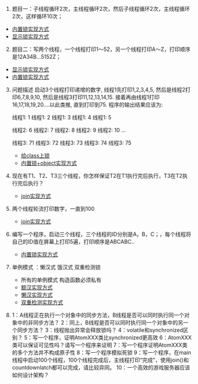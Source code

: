 1. 题目一：子线程循环2次，主线程循环2次，然后子线程循环2次，主线程循环2次，这样循环10次；
- [内置锁实现方式](src/main/java/com/javaniuniu/juc/loop/output/subject1/T1.java)
- [显示锁实现方式](src/main/java/com/javaniuniu/juc/loop/output/subject1/T2.java)
2. 题目二：写两个线程，一个线程打印1～52，另一个线程打印A～Z，打印顺序是12A34B...5152Z；
- [显示锁实现方式](src/main/java/com/javaniuniu/juc/loop/output/subject2/D1.java)
- [内置锁实现方式](src/main/java/com/javaniuniu/juc/loop/output/subject2/Demo1.java)
3. 问题描述 
   启动3个线程打印递增的数字, 线程1先打印1,2,3,4,5, 然后是线程2打印6,7,8,9,10, 然后是线程3打印11,12,13,14,15. 接着再由线程1打印16,17,18,19,20….以此类推, 直到打印到75. 程序的输出结果应该为:
   
   线程1: 1 
   线程1: 2 
   线程1: 3 
   线程1: 4 
   线程1: 5
   
   线程2: 6 
   线程2: 7 
   线程2: 8 
   线程2: 9 
   线程2: 10 
   …
   
   线程3: 71 
   线程3: 72 
   线程3: 73 
   线程3: 74 
   线程3: 75
   - [给class上锁](src/main/java/com/javaniuniu/juc/loop/output/subject3/T1.java)
   - [内置锁+object实现方式](src/main/java/com/javaniuniu/juc/loop/output/subject3/T2.java)
4. 现在有T1、T2、T3三个线程，你怎样保证T2在T1执行完后执行，T3在T2执行完后执行？
    - [join实现方式](src/main/java/com/javaniuniu/juc/loop/output/subject4/T1_join.java)
5. 两个线程轮流打印数字，一直到100
    - [join实现方式](src/main/java/com/javaniuniu/juc/loop/output/subject5/T1.java)
6. 编写一个程序，启动三个线程，三个线程的ID分别是A，B，C；，每个线程将自己的ID值在屏幕上打印5遍，打印顺序是ABCABC..
    - [内置锁实现方式](src/main/java/com/javaniuniu/juc/loop/output/subject6/T2.java)
7. 单例模式 ：懒汉式 饿汉式 双重检测锁
   - 所有的单例模式 构造函数必须私有
   - [额汉实现方式](src/main/java/com/javaniuniu/juc/loop/output/subject7/HungerMan.java)
   - [懒汉实现方式](src/main/java/com/javaniuniu/juc/loop/output/subject7/LazyMan.java)
   - [双重检测实现方式](src/main/java/com/javaniuniu/juc/loop/output/subject7/DoubleCheck.java)
   
   
8. 1：A线程正在执行一个对象中的同步方法，B线程是否可以同时执行同一个对象中的非同步方法？
   2：同上，B线程是否可以同时执行同一个对象中的另一个同步方法？
   3：线程抛出异常会释放锁吗？
   4：volatile和synchronized区别？
   5：写一个程序，证明AtomXXX类比synchronized更高效
   6：AtomXXX类可以保证可见性吗？请写一个程序来证明
   7：写一个程序证明AtomXXX类的多个方法并不构成原子性
   8：写一个程序模拟死锁
   9：写一个程序，在main线程中启动100个线程，100个线程完成后，主线程打印“完成”，使用join()和countdownlatch都可以完成，请比较异同。
   10：一个高效的游戏服务器应该如何设计架构？